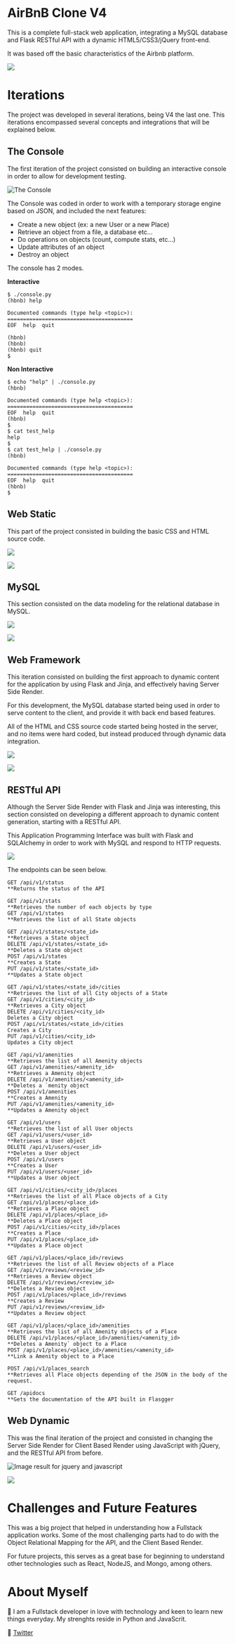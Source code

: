 # AirBnB Clone V4

This is a complete full-stack web application, integrating a MySQL database and Flask RESTful API with a dynamic HTML5/CSS3/jQuery front-end.

It was based off the basic characteristics of the Airbnb platform.

![](./readme_images/web_dynamic_diagram.png)

# Iterations

The project was developed in several iterations, being V4 the last one. This iterations encompassed several concepts and integrations that will be explained below.

## The Console

The first iteration of the project consisted on building an interactive console in order to allow for development testing.

![The Console](./readme_images/the_console_diagram.png)

The Console was coded in order to work with a temporary storage engine based on JSON, and included the next features:

- Create a new object (ex: a new User or a new Place)
- Retrieve an object from a file, a database etc…
- Do operations on objects (count, compute stats, etc…)
- Update attributes of an object
- Destroy an object

The console has 2 modes.

**Interactive**

```
$ ./console.py
(hbnb) help

Documented commands (type help <topic>):
========================================
EOF  help  quit

(hbnb)
(hbnb)
(hbnb) quit
$
```

**Non Interactive**

```
$ echo "help" | ./console.py
(hbnb)

Documented commands (type help <topic>):
========================================
EOF  help  quit
(hbnb)
$
$ cat test_help
help
$
$ cat test_help | ./console.py
(hbnb)

Documented commands (type help <topic>):
========================================
EOF  help  quit
(hbnb)
$
```

## Web Static

This part of the project consisted in building the basic CSS and HTML source code.

![](./readme_images/web_static_diagram.png)

![](./readme_images/web_static.png)

## MySQL

This section consisted on the data modeling for the relational database in MySQL.

![](./readme_images/mysql_diagram.png)

![](./readme_images/mysql_model.jpg)

## Web Framework

This iteration consisted on building the first approach to dynamic content for the application by using Flask and Jinja, and effectively having Server Side Render.

For this development, the MySQL database started being used in order to serve content to the client, and provide it with back end based features.

All of the HTML and CSS source code started being hosted in the server, and no items were hard coded, but instead produced through dynamic data integration.

![](./readme_images/web_framework.jpg)

![](./readme_images/web_framework_diagram.png)

## RESTful API

Although the Server Side Render with Flask and Jinja was interesting, this section consisted on developing a different approach to dynamic content generation, starting with a RESTful API.

This Application Programming Interface was built with Flask and SQLAlchemy in order to work with MySQL and respond to HTTP requests.

![](./readme_images/restful_api_diagram.png)

The endpoints can be seen below.

    GET /api/v1/status
    **Returns the status of the API

    GET /api/v1/stats
    **Retrieves the number of each objects by type
    GET /api/v1/states
    **Retrieves the list of all State objects

    GET /api/v1/states/<state_id>
    **Retrieves a State object
    DELETE /api/v1/states/<state_id>
    **Deletes a State object
    POST /api/v1/states
    **Creates a State
    PUT /api/v1/states/<state_id>
    **Updates a State object

    GET /api/v1/states/<state_id>/cities
    **Retrieves the list of all City objects of a State
    GET /api/v1/cities/<city_id>
    **Retrieves a City object
    DELETE /api/v1/cities/<city_id>
    Deletes a City object
    POST /api/v1/states/<state_id>/cities
    Creates a City
    PUT /api/v1/cities/<city_id>
    Updates a City object

    GET /api/v1/amenities
    **Retrieves the list of all Amenity objects
    GET /api/v1/amenities/<amenity_id>
    **Retrieves a Amenity object
    DELETE /api/v1/amenities/<amenity_id>
    **Deletes a `menity object
    POST /api/v1/amenities
    **Creates a Amenity
    PUT /api/v1/amenities/<amenity_id>
    **Updates a Amenity object

    GET /api/v1/users
    **Retrieves the list of all User objects
    GET /api/v1/users/<user_id>
    **Retrieves a User object
    DELETE /api/v1/users/<user_id>
    **Deletes a User object
    POST /api/v1/users
    **Creates a User
    PUT /api/v1/users/<user_id>
    **Updates a User object

    GET /api/v1/cities/<city_id>/places
    **Retrieves the list of all Place objects of a City
    GET /api/v1/places/<place_id>
    **Retrieves a Place object
    DELETE /api/v1/places/<place_id>
    **Deletes a Place object
    POST /api/v1/cities/<city_id>/places
    **Creates a Place
    PUT /api/v1/places/<place_id>
    **Updates a Place object

    GET /api/v1/places/<place_id>/reviews
    **Retrieves the list of all Review objects of a Place
    GET /api/v1/reviews/<review_id>
    **Retrieves a Review object
    DELETE /api/v1/reviews/<review_id>
    **Deletes a Review object
    POST /api/v1/places/<place_id>/reviews
    **Creates a Review
    PUT /api/v1/reviews/<review_id>
    **Updates a Review object

    GET /api/v1/places/<place_id>/amenities
    **Retrieves the list of all Amenity objects of a Place
    DELETE /api/v1/places/<place_id>/amenities/<amenity_id>
    **Deletes a Amenity` object to a Place
    POST /api/v1/places/<place_id>/amenities/<amenity_id>
    **Link a Amenity object to a Place

    POST /api/v1/places_search
    **Retrieves all Place objects depending of the JSON in the body of the request.

    GET /apidocs
    **Gets the documentation of the API built in Flasgger

## Web Dynamic

This was the final iteration of the project and consisted in changing the Server Side Render for Client Based Render using JavaScript with jQuery, and the RESTful API from before.

![Image result for jquery and javascript](https://miro.medium.com/max/600/1*8Whvj5G9f5DVmCBIzywYww.png)

![](./readme_images/web_dynamic_diagram.png)

# Challenges and Future Features

This was a big project that helped in understanding how a Fullstack application works. Some of the most challenging parts had to do with the Object Relational Mapping for the API, and the Client Based Render.

For future projects, this serves as a great base for beginning to understand other technologies such as React, NodeJS, and Mongo, among others.

# About Myself
🎯 I am a Fullstack developer in love with technology and keen to learn new things everyday. My strenghts reside in Python and JavaScrit.

🔹 [Twitter](https://twitter.comJaparmySholly)
